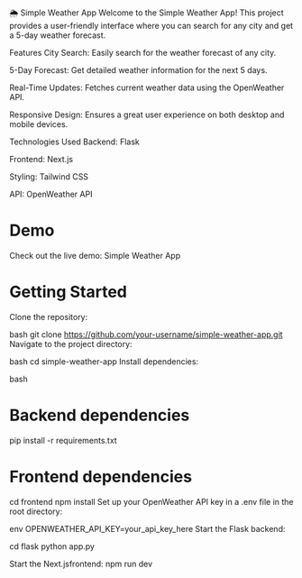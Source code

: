 🌦️ Simple Weather App
Welcome to the Simple Weather App! This project provides a user-friendly interface where you can search for any city and get a 5-day weather forecast.

Features
City Search: Easily search for the weather forecast of any city.

5-Day Forecast: Get detailed weather information for the next 5 days.

Real-Time Updates: Fetches current weather data using the OpenWeather API.

Responsive Design: Ensures a great user experience on both desktop and mobile devices.

Technologies Used
Backend: Flask

Frontend: Next.js

Styling: Tailwind CSS

API: OpenWeather API

# Demo
Check out the live demo: Simple Weather App

# Getting Started
Clone the repository:

bash
git clone https://github.com/your-username/simple-weather-app.git
Navigate to the project directory:

bash
cd simple-weather-app
Install dependencies:

bash
# Backend dependencies
pip install -r requirements.txt

# Frontend dependencies
cd frontend
npm install
Set up your OpenWeather API key in a .env file in the root directory:

env
OPENWEATHER_API_KEY=your_api_key_here
Start the Flask backend:

cd flask
python app.py

Start the Next.jsfrontend:
npm run dev

